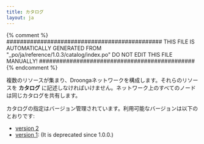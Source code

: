 ```yaml
---
title: カタログ
layout: ja
---
```


{% comment %}
##############################################
  THIS FILE IS AUTOMATICALLY GENERATED FROM
  "_po/ja/reference/1.0.3/catalog/index.po"
  DO NOT EDIT THIS FILE MANUALLY!
##############################################
{% endcomment %}


複数のリソースが集まり、Droongaネットワークを構成します。それらのリソースを **カタログ** に記述しなければいけません。ネットワーク上のすべてのノードは同じカタログを共有します。

カタログの指定はバージョン管理されています。利用可能なバージョンは以下のとおりです:

 * [version 2](version2/)
 * [version 1](version1/): (It is deprecated since 1.0.0.)
